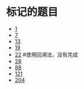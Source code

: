 # 标记的题目 
- [1]()
- [7](https://github.com/hotWing17/LeetCode/blob/master/7.java)
- [13]()
- [19]()
- [22]()    #使用回溯法，没有完成
- [28]()
- [88]()
- [121]()
- [204](https://github.com/hotWing17/LeetCode/blob/master/204.java)
